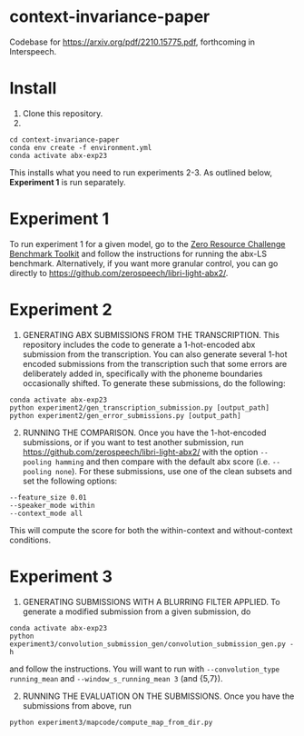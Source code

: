# context-invariance-paper
Codebase for https://arxiv.org/pdf/2210.15775.pdf, forthcoming in Interspeech.

# Install
1) Clone this repository.
2) 
```
cd context-invariance-paper
conda env create -f environment.yml
conda activate abx-exp23
```

This installs what you need to run experiments 2-3. As outlined below, **Experiment 1** is run separately.

# Experiment 1
To run experiment 1 for a given model, go to the [Zero Resource Challenge Benchmark Toolkit](https://github.com/zerospeech/benchmarks) and follow the instructions for running the abx-LS benchmark. Alternatively, if you want more granular control, you can go directly to https://github.com/zerospeech/libri-light-abx2/.

# Experiment 2
1) GENERATING ABX SUBMISSIONS FROM THE TRANSCRIPTION. This repository includes the code to generate a 1-hot-encoded abx submission from the transcription. You can also generate several 1-hot encoded submissions from the transcription such that some errors are deliberately added in, specifically with the phoneme boundaries occasionally shifted. To generate these submissions, do the following:

```
conda activate abx-exp23
python experiment2/gen_transcription_submission.py [output_path]
python experiment2/gen_error_submissions.py [output_path]
```

2) RUNNING THE COMPARISON. Once you have the 1-hot-encoded submissions, or if you want to test another submission, run https://github.com/zerospeech/libri-light-abx2/ with the option `--pooling hamming` and then compare with the default abx score (i.e. `--pooling none`). For these submissions, use one of the clean subsets and set the following options:

```
--feature_size 0.01
--speaker_mode within
--context_mode all
```

This will compute the score for both the within-context and without-context conditions.

# Experiment 3
1) GENERATING SUBMISSIONS WITH A BLURRING FILTER APPLIED. To generate a modified submission from a given submission, do
```
conda activate abx-exp23
python experiment3/convolution_submission_gen/convolution_submission_gen.py -h
```
and follow the instructions. You will want to run with `--convolution_type running_mean` and `--window_s_running_mean 3` (and {5,7}).

2) RUNNING THE EVALUATION ON THE SUBMISSIONS. Once you have the submissions from above, run
```
python experiment3/mapcode/compute_map_from_dir.py
```
